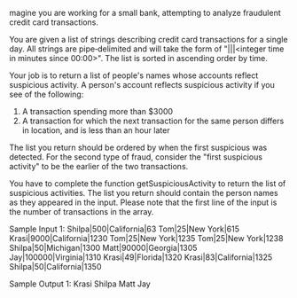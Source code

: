 magine you are working for a small bank, attempting to analyze fraudulent credit card transactions.

You are given a list of strings describing credit card transactions for a single day. All strings are pipe‐delimited and will take the form of "<person name>|<integer whole dollar amount>|<location>|<integer time in minutes since 00:00>". The list is sorted in ascending order by time.

Your job is to return a list of people's names whose accounts reflect suspicious activity. A person's account reflects suspicious activity if you see of the following:
1. A transaction spending more than $3000
2. A transaction for which the next transaction for the same person differs in location, and is less than an hour later

The list you return should be ordered by when the first suspicious was detected. For the second type of fraud, consider the "first suspicious activity" to be the earlier of the two transactions.

You have to complete the function getSuspiciousActivity to return the list of suspicious activities. The list you return should contain the person names as they appeared in the input. Please note that the first line of the input is the number of transactions in the array.

Sample Input 1:
Shilpa|500|California|63
Tom|25|New York|615
Krasi|9000|California|1230
Tom|25|New York|1235
Tom|25|New York|1238
Shilpa|50|Michigan|1300
Matt|90000|Georgia|1305
Jay|100000|Virginia|1310
Krasi|49|Florida|1320
Krasi|83|California|1325
Shilpa|50|California|1350

Sample Output 1:
Krasi
Shilpa
Matt
Jay
